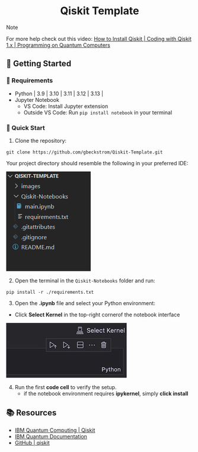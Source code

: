 <h1 align="center">Qiskit Template</h1>

> [!NOTE]
> For more help check out this video: [How to Install Qiskit | Coding with Qiskit 1.x | Programming on Quantum Computers](https://youtu.be/dZWz4Gs_BuI?si=m1JOLvMsmwZMCxka)

##  🌱 Getting Started

### 🧰 Requirements
- Python | 3.9 | 3.10 | 3.11 | 3.12 | 3.13 |
- Jupyter Notebook
  - VS Code: Install Jupyter extension
  - Outside VS Code: Run ```pip install notebook``` in your terminal

### 🚀 Quick Start
1. Clone the repository:
```
git clone https://github.com/gbeckstrom/Qiskit-Template.git
```
Your project directory should resemble the following in your preferred IDE:

![qiskit-temp_01](images/qiskit-temp_01.png)

2. Open the terminal in the ``Qiskit-Notebooks`` folder and run:
```
pip install -r ./requirements.txt
```

3. Open the **.ipynb** file and select your Python environment:
- Click **Select Kernel** in the top-right cornerof the notebook interface

![qiskit-temp_02](images/qiskit-temp_02.png)

4. Run the first **code cell** to verify the setup.
   - if the notebook environment requires **ipykernel**, simply **click install** 


## 📚 Resources
- [IBM Quantum Computing | Qiskit](https://www.ibm.com/quantum/qiskit)
- [IBM Quantum Documentation](https://quantum.cloud.ibm.com/docs/en)
- [GitHub | qiskit](https://github.com/Qiskit/qiskit)
